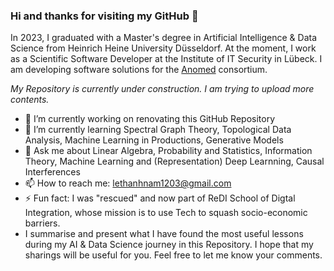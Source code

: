 ### Hi and thanks for visiting my GitHub 👋

In 2023, I graduated with a Master's degree in Artificial Intelligence & Data Science from Heinrich Heine University Düsseldorf. At the moment, I work as a Scientific Software Developer at the Institute of IT Security in Lübeck. I am developing software solutions for the [Anomed](https://anomed.de/) consortium.

*My Repository is currently under construction. I am trying to upload more contents.*

- 🔭  I’m currently working on renovating this GitHub Repository
- 🌱  I’m currently learning Spectral Graph Theory, Topological Data Analysis, Machine Learning in Productions, Generative Models 
- 💬  Ask me about Linear Algebra, Probability and Statistics, Information Theory, Machine Learning and (Representation) Deep Learnning, Causal Interferences
- 📫  How to reach me: lethanhnam1203@gmail.com
- ⚡  Fun fact: I was "rescued" and now part of ReDI School of Digtal Integration, whose mission is to use Tech to squash socio-economic barriers.
- I summarise and present what I have found the most useful lessons during my AI & Data Science journey in this Repository. I hope that my sharings will be useful for you. Feel free to let me know your comments.

<!--
**lethanhnam1203/lethanhnam1203** is a ✨ _special_ ✨ repository because its `README.md` (this file) appears on your GitHub profile.


